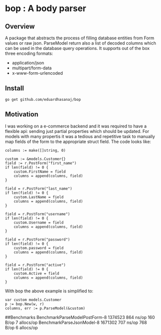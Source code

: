 # bop : A body parser

## Overview

A package that abstracts the process of filling database entities from Form values or raw json.
ParseModel return also a list of decoded columns which can be used in the database query operations.
It supports out of the box three encoding formats:
- application/json
- multipart/form-data
- x-www-form-urlencoded

## Install

```
go get github.com/eduardhasanaj/bop
```

## Motivation
I was working on a e-commerce backend and it was required to have a flexible api: sending just partial 
properties which should be updated. For models with many propertis it was a tedious and repetitive task
to manually map  fields of the form to the appropriate struct field.
The code looks like:
```
columns := make([]string, 0)

custom := &models.Customer{}
field := r.PostForm("first_name")
if len(field) != 0 {
    custom.FirstName = field
    columns = append(columns, field)
}

field = r.PostForm("last_name")
if len(field) != 0 {
    custom.LastName = field
    columns = append(columns, field)
}

field = r.PostForm("username")
if len(field) != 0 {
    custom.Username = field
    columns = append(columns, field)
}

field = r.PostForm("password")
if len(field) != 0 {
    custom.password = field
    columns = append(columns, field)
}

field = r.PostForm("active")
if len(field) != 0 {
    custom.Active = field
    columns = append(columns, field)
}
```

With bop the above example is simplified to:
```
var custom models.Customer
p := bop.New(w, r)
columns, err := p.ParseModel(&custom)
```

##Benchmarks
BenchmarkParseModelPostForm-8   	 1374523	       864 ns/op	     160 B/op	       7 allocs/op
BenchmarkParseJsonModel-8   	 1671302	       707 ns/op	     768 B/op	       6 allocs/op